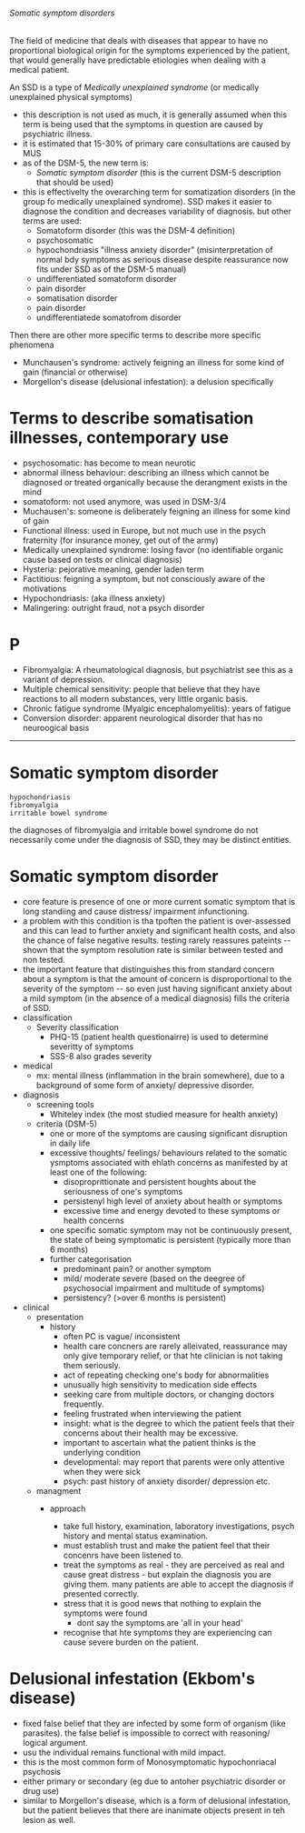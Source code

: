 ###### Somatic symptom disorders
The field of medicine that deals with diseases that appear to have no proportional biological origin for the symptoms experienced by the patient, that would generally have predictable etiologies when dealing with a medical patient. 

An SSD is a type of *Medically unexplained syndrome* (or medically unexplained physical symptoms)
- this description is not used as much, it is generally assumed when this term is being used that the symptoms in question are caused by psychiatric illness.
- it is estimated that 15-30% of primary care consultations are caused by MUS
- as of the DSM-5, the new term is:
    + *Somatic symptom disorder* (this is the current DSM-5 description that should be used)
- this is effectivelty the overarching term for somatization disorders (in the group fo medically unexplained syndrome). SSD makes it easier to diagnose the condition and decreases variability of diagnosis. but other terms are used:
    + Somatoform disorder (this was the DSM-4 definition)
    + psychosomatic
    + hypochondriasis "illness anxiety disorder" (misinterpretation of normal bdy symptoms as serious disease despite reassurance now fits under SSD as of the DSM-5 manual)
    + undifferentiated somatoform disorder
    + pain disorder
    + somatisation disorder
    + pain disorder
    + undifferentiatede somatofrom disorder

Then there are other more specific terms to describe more specific phenomena
- Munchausen's syndrome: actively feigning an illness for some kind of gain (financial or otherwise)
- Morgellon's disease (delusional infestation): a delusion specifically




# Terms to describe somatisation illnesses, contemporary use
- psychosomatic: has become to mean neurotic 
- abnormal illness behaviour: describing an illness which cannot be diagnosed or treated organically because the derangment exists in the mind
- somatoform: not used anymore, was used in DSM-3/4
- Muchausen's: someone is deliberately feigning an illness for some kind of gain
- Functional illness: used in Europe, but not much use in the psych fraternity (for insurance money, get out of the army)
- Medically unexplained syndrome: losing favor (no identifiable organic cause based on tests or clinical diagnosis)
- Hysteria: pejorative meaning, gender laden term
- Factitious: feigning a symptom, but not consciously aware of the motivations 
- Hypochondriasis: (aka illness anxiety)
- Malingering: outright fraud, not a psych disorder


# P
- Fibromyalgia: A rheumatological diagnosis, but psychiatrist see this as a variant of depression. 
- Multiple chemical sensitivity: people that believe that they have reactions to all modern substances, very little organic basis. 
- Chronic fatigue syndrome (Myalgic encephalomyelitis): years of fatigue
- Conversion disorder: apparent neurological disorder that has no neuroogical basis

--------------------------------------------------------------
# Somatic symptom disorder
    hypochondriasis
    fibromyalgia
    irritable bowel syndrome

the diagnoses of fibromyalgia and irritable bowel syndrome do not necessarily come under the diagnosis of SSD, they may be distinct entities. 

# Somatic symptom disorder
- core feature is presence of one or more current somatic symptom that is long standiing and cause distress/ impairment infunctioning. 
- a problem with this condition is tha tpoften the patient is over-assessed and this can lead to further anxiety and significant health costs, and also the chance of false negative results. testing rarely reassures pateints -- shown that the symptom resolution rate is similar between tested and non tested. 
- the important feature that distinguishes this from standard concern about a symptom is that the amount of concern is disproportional to the severity of the symptom -- so even just having significant anxiety about a mild symptom (in the absence of a medical diagnosis) fills the criteria of SSD. 
- classification
    + Severity classification
        * PHQ-15 (patient health questionairre) is used to determine severitty of symptoms
        * SSS-8 also grades severity
- medical
    + mx: mental illness (inflammation in the brain somewhere), due to a background of some form of anxiety/ depressive disorder.
- diagnosis
    + screening tools
        * Whiteley index (the most studied measure for health anxiety)
    + criteria (DSM-5)
        * one or more of the symptoms are causing significant disruption in daily life
        * excessive thoughts/ feelings/ behaviours related to the somatic ysmptoms associated with ehlath concerns as manifested by at least one of the following:
            - disoproprittionate and persistent houghts about the seriousness of one's symptoms
            - persistenyl high level of anxiety about health or symptoms
            - excessive time and energy devoted to these symptoms or health concerns
        * one specific somatic symptom may not be continuously present, the state of being symptomatic is persistent (typically more than 6 months)
        * further categorisation 
            - predominant pain? or another symptom
            - mild/ moderate severe (based on the deegree of psychosocial impairment and multitude of symptoms)
            - persistency? (>over 6 months is persistent)
- clinical
    + presentation
        * history
            - often PC is vague/ inconsistent
            - health care concners are rarely alleivated, reassurance may only give temporary relief, or that hte clinician is not taking them seriously.
            - act of repeating checking one's body for abnormalities
            - unusually high sensitivity to medication side effects
            - seeking care from multiple doctors, or changing doctors frequently.
            - feeling frustrated when interviewing the patient
            - insight: what is the degree to which the patient feels that their concerns about their health may be excessive.
            - important to ascertain what the patient thinks is the underlying condition
            - developmental: may report that parents were only attentive when they were sick
            - psych: past history of anxiety disorder/ depression etc.
    + managment
        * approach





            - take full history, examination, laboratory investigations, psych history and mental status examination.
            - must establish trust and make the patient feel that their concenrs have been listened to.
            - treat the symptoms as real - they are perceived as real and cause great distress - but explain the diagnosis you are giving them. many patients are able to accept the diagnosis if presented correctly.
            - stress that it is good news that nothing to explain the symptoms were found
                + dont say the symptoms are 'all in your head'
            - recognise that hte symptoms they are experiencing can cause severe burden on the patient.



# Delusional infestation (Ekbom's disease)
- fixed false belief that they are infected by some form of organism (like parasites). the false belief is impossible to correct with reasoning/ logical argument. 
- usu the individual remains functional with mild impact. 
- this is the most common form of Monosymptomatic hypochonriacal psychosis
- either primary or secondary (eg due to antoher psychiatric disorder or drug use)
- similar to Morgellon's disease, which is a form of delusional infestation, but the patient believes that there are inanimate objects present in teh lesion as well. 